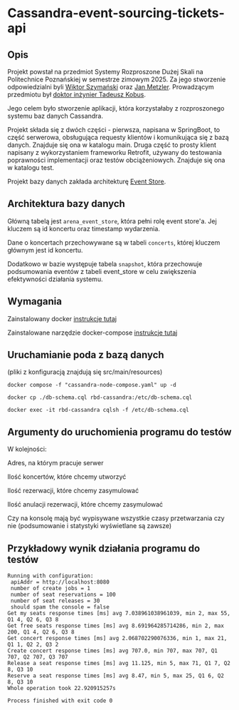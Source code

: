 # Cassandra-event-sourcing-tickets-api

## Opis

Projekt powstał na przedmiot Systemy Rozproszone Dużej Skali na Politechnice Poznańskiej w semestrze zimowym 2025.
Za jego stworzenie odpowiedzialni byli [Wiktor Szymański](https://github.com/WiktorSzymanski) oraz 
[Jan Metzler](https://github.com/JanMetz). Prowadzącym przedmiotu był [doktor inżynier Tadeusz Kobus](https://pl.linkedin.com/in/tkobus).

Jego celem było stworzenie aplikacji, która korzystałaby z rozproszonego systemu baz danych Cassandra.

Projekt składa się z dwóch części - pierwsza, napisana w SpringBoot, to część serwerowa, obsługująca requesty klientów 
i komunikująca się z bazą danych. Znajduje się ona w katalogu main. Druga część to prosty klient napisany z wykorzystaniem
frameworku Retrofit, używany do testowania poprawności implementacji oraz testów obciążeniowych. 
Znajduje się ona w katalogu test.

Projekt bazy danych zakłada architekturę [Event Store](https://en.wikipedia.org/wiki/Event_store).

## Architektura bazy danych

Główną tabelą jest ```arena_event_store```, która pełni rolę event store'a. Jej kluczem są id koncertu oraz timestamp 
wydarzenia.

Dane o koncertach przechowywane są w tabeli ```concerts```, której kluczem głównym jest id koncertu.

Dodatkowo w bazie występuje tabela ```snapshot```, która przechowuje podsumowania eventów z tabeli event_store w celu
zwiększenia efektywności działania systemu.  


## Wymagania

Zainstalowany docker [instrukcje tutaj](https://docs.docker.com/engine/install/)

Zainstalowane narzędzie docker-compose [instrukcje tutaj](https://docs.docker.com/compose/install/)



## Uruchamianie poda z bazą danych
(pliki z konfiguracją znajdują się src/main/resources)

```
docker compose -f "cassandra-node-compose.yaml" up -d

docker cp ./db-schema.cql rbd-cassandra:/etc/db-schema.cql

docker exec -it rbd-cassandra cqlsh -f /etc/db-schema.cql
```

## Argumenty do uruchomienia programu do testów
W kolejności:

Adres, na którym pracuje serwer

Ilość koncertów, które chcemy utworzyć

Ilość rezerwacji, które chcemy zasymulować

Ilość anulacji rezerwacji, które chcemy zasymulować 

Czy na konsolę mają być wypisywane wszystkie czasy przetwarzania czy nie (podsumowanie i statystyki wyświetlane są zawsze)

## Przykładowy wynik działania programu do testów

```
Running with configuration: 
 apiAddr = http://localhost:8080 
 number of create jobs = 1 
 number of seat reservations = 100 
 number of seat releases = 30
 should spam the console = false
Get my seats response times [ms] avg 7.038961038961039, min 2, max 55, Q1 4, Q2 6, Q3 8
Get free seats response times [ms] avg 8.691964285714286, min 2, max 200, Q1 4, Q2 6, Q3 8
Get concert response times [ms] avg 2.068702290076336, min 1, max 21, Q1 1, Q2 2, Q3 2
Create concert response times [ms] avg 707.0, min 707, max 707, Q1 707, Q2 707, Q3 707
Release a seat response times [ms] avg 11.125, min 5, max 71, Q1 7, Q2 8, Q3 10
Reserve a seat response times [ms] avg 8.47, min 5, max 25, Q1 6, Q2 8, Q3 10
Whole operation took 22.920915257s

Process finished with exit code 0
```




